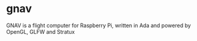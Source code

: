 # gnav
GNAV is a flight computer for Raspberry Pi, written in Ada and powered by OpenGL, GLFW and Stratux
